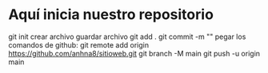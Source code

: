 # Aquí inicia nuestro repositorio

git init
crear archivo
guardar archivo 
git add .
git commit -m ""
pegar los comandos de github:
git remote add origin https://github.com/anhna8/sitioweb.git
git branch -M main
git push -u origin main


